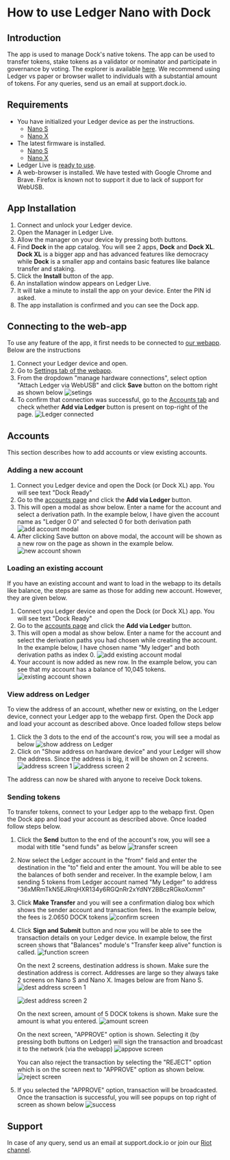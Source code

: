 # How to use Ledger Nano with Dock

## Introduction

The app is used to manage Dock's native tokens. The app can be used to transfer tokens, stake tokens as a validator or 
nominator and participate in governance by voting. The explorer is available [here](https://fe.dock.io/?rpc=wss%3A%2F%2Fmainnet-node.dock.io#/explorer). We recommend using Ledger vs paper or browser wallet to individuals with a substantial amount of tokens. For any queries, send us an email at support.dock.io.

## Requirements

- You have initialized your Ledger device as per the instructions.
  - [Nano S](https://support.ledger.com/hc/en-us/articles/360000613793-Set-up-your-Ledger-Nano-S?docs=true)
  - [Nano X](https://support.ledger.com/hc/en-us/articles/360018784134-Set-up-your-Ledger-Nano-X?docs=true)
- The latest firmware is installed.
  - [Nano S](https://support.ledger.com/hc/en-us/articles/360002731113-Update-Ledger-Nano-S-firmware?docs=true)
  - [Nano X](https://support.ledger.com/hc/en-us/articles/360013349800-Update-Ledger-Nano-X-firmware?docs=true)
- Ledger Live is [ready to use](https://support.ledger.com/hc/en-us/articles/360006395233-Take-your-first-steps).
- A web-browser is installed. We have tested with Google Chrome and Brave. Firefox is known not to support it due to lack of support for WebUSB.

## App Installation

1. Connect and unlock your Ledger device.
2. Open the Manager in Ledger Live.
3. Allow the manager on your device by pressing both buttons.
4. Find **Dock** in the app catalog. You will see 2 apps, **Dock** and **Dock XL**. **Dock XL** is a bigger app and has advanced features like democracy while **Dock** is a smaller app and contains basic features like balance transfer and staking.
5. Click the **Install** button of the app.
6. An installation window appears on Ledger Live.
7. It will take a minute to install the app on your device. Enter the PIN id asked.
8. The app installation is confirmed and you can see the Dock app.

## Connecting to the web-app

To use any feature of the app, it first needs to be connected to [our webapp](https://fe.dock.io/?rpc=wss%3A%2F%2Fmainnet-node.dock.io). Below are the instructions

1. Connect your Ledger device and open.
2. Go to [Settings tab of the webapp](https://fe.dock.io/?rpc=wss%3A%2F%2Fmainnet-node.dock.io#/settings).
3. From the dropdown "manage hardware connections", select option "Attach Ledger via WebUSB" and click **Save** button on the bottom right as shown below
   ![setings](ledger-settings.png)
4. To confirm that connection was successful, go to the [Accounts tab](https://fe.dock.io/?rpc=wss%3A%2F%2Fmainnet-node.dock.io#/accounts) and check whether **Add via Ledger** button is present on top-right of the page.
   ![Ledger connected](ledger-add-via.png)

## Accounts

This section describes how to add accounts or view existing accounts.

### Adding a new account

1. Connect you Ledger device and open the Dock (or Dock XL) app. You will see text "Dock Ready"
2. Go to the [accounts page](https://fe.dock.io/?rpc=wss%3A%2F%2Fmainnet-node.dock.io#/accounts) and click the **Add via Ledger** button.
3. This will open a modal as show below. Enter a name for the account and select a derivation path. In the example below, I have given the account name as "Ledger 0 0" and 
selected 0 for both derivation path
   ![add account modal](ledger-add-account.png)
4. After clicking Save button on above modal, the account will be shown as a new row on the page as shown in the example below.
   ![new account shown](ledger-new-account.png)

### Loading an existing account

If you have an existing account and want to load in the webapp to its details like balance, the steps are same as those for adding new account. However, they are given below.

1. Connect you Ledger device and open the Dock (or Dock XL) app. You will see text "Dock Ready"
2. Go to the [accounts page](https://fe.dock.io/?rpc=wss%3A%2F%2Fmainnet-node.dock.io#/accounts) and click the **Add via Ledger** button.
3. This will open a modal as show below. Enter a name for the account and select the derivation paths you had chosen while creating the account. 
In the example below, I have chosen name "My ledger" and both derivation paths as index 0.
   ![add existing account modal](ledger-add-existing.png)
4. Your account is now added as new row. In the example below, you can see that my account has a balance of 10,045 tokens.
   ![existing account shown](ledger-existing-account.png)

### View address on Ledger

To view the address of an account, whether new or existing, on the Ledger device, connect your Ledger app to the webapp first. 
Open the Dock app and load your account as described above. Once loaded follow steps below

1. Click the 3 dots to the end of the account's row, you will see a modal as below
   ![show address on Ledger](ledger-show-address-modal.png)
2. Click on "Show address on hardware device" and your Ledger will show the address. Since the address is big, it will be shown on 2 screens.
   ![address screen 1](ledger-show-address-1.jpg)
   ![address screen 2](ledger-show-address-2.jpg)

The address can now be shared with anyone to receive Dock tokens.

### Sending tokens

To transfer tokens, connect to your Ledger app to the webapp first. Open the Dock app and load your account as described above. Once loaded follow steps below.

1. Click the **Send** button to the end of the account's row, you will see a modal with title "send funds" as below
   ![transfer screen](ledger-transfer.png)
2. Now select the Ledger account in the "from" field and enter the destination in the "to" field and enter the amount. You will be able to see 
the balances of both sender and receiver. In the example below, I am sending 5 tokens from Ledger account named "My Ledger" 
to address "36xMRmTkN5EJRrqHXR134y6RGQnRr2xYdNY2BBczRGkoXxmm"
3. Click **Make Transfer** and you will see a confirmation dialog box which shows the sender account and transaction fees.
In the example below, the fees is 2.0650 DOCK tokens
   ![confirm screen](ledger-submit-confirm.png)
4. Click **Sign and Submit** button and now you will be able to see the transaction details on your Ledger device.
   In example below, the first screen shows that "Balances" module's "Transfer keep alive" function is called.
   ![function screen](ledger-show-function.jpg)
   
   On the next 2 screens, destination address is shown. Make sure the destination address is correct. Addresses are large so they always take 2 screens on Nano S and Nano X. Images below are from Nano S.
   ![dest address screen 1](ledger-dest-address1.jpg)

   ![dest address screen 2](ledger-dest-address2.jpg)

   On the next screen, amount of 5 DOCK tokens is shown. Make sure the amount is what you entered.
   ![amount screen](ledger-amount.jpg)
   
   On the next screen, "APPROVE" option is shown. Selecting it (by pressing both buttons on Ledger) will sign the transaction 
   and broadcast it to the network (via the webapp)
   ![appove screen](ledger-approve.jpg)

   You can also reject the transaction by selecting the "REJECT" option which is on the screen next to "APPROVE" option as shown below.
   ![reject screen](ledger-reject.jpg)

5. If you selected the "APPROVE" option, transaction will be broadcasted. Once the transaction is successful, you will see popups on top right of screen as shown below
   ![success](transfer-succes.png)

## Support
In case of any query, send us an email at support.dock.io or join our [Riot channel](https://app.element.io/#/room/#!KpPIERdKQjLTTwsOkn:matrix.org).